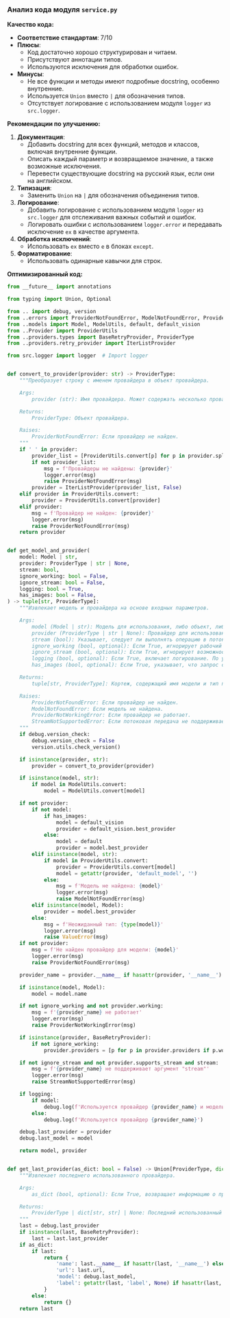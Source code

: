 ### Анализ кода модуля `service.py`

**Качество кода:**

- **Соответствие стандартам**: 7/10
- **Плюсы**:
    - Код достаточно хорошо структурирован и читаем.
    - Присутствуют аннотации типов.
    - Используются исключения для обработки ошибок.
- **Минусы**:
    - Не все функции и методы имеют подробные docstring, особенно внутренние.
    - Используется `Union` вместо `|` для обозначения типов.
    - Отсутствует логирование с использованием модуля `logger` из `src.logger`.

**Рекомендации по улучшению:**

1.  **Документация**:
    - Добавить docstring для всех функций, методов и классов, включая внутренние функции.
    - Описать каждый параметр и возвращаемое значение, а также возможные исключения.
    - Перевести существующие docstring на русский язык, если они на английском.
2.  **Типизация**:
    - Заменить `Union` на `|` для обозначения объединения типов.
3.  **Логирование**:
    - Добавить логирование с использованием модуля `logger` из `src.logger` для отслеживания важных событий и ошибок.
    - Логировать ошибки с использованием `logger.error` и передавать исключение `ex` в качестве аргумента.
4.  **Обработка исключений**:
    - Использовать `ex` вместо `e` в блоках `except`.
5.  **Форматирование**:
    - Использовать одинарные кавычки для строк.

**Оптимизированный код:**

```python
from __future__ import annotations

from typing import Union, Optional

from .. import debug, version
from ..errors import ProviderNotFoundError, ModelNotFoundError, ProviderNotWorkingError, StreamNotSupportedError
from ..models import Model, ModelUtils, default, default_vision
from ..Provider import ProviderUtils
from ..providers.types import BaseRetryProvider, ProviderType
from ..providers.retry_provider import IterListProvider

from src.logger import logger  # Import logger


def convert_to_provider(provider: str) -> ProviderType:
    """Преобразует строку с именем провайдера в объект провайдера.

    Args:
        provider (str): Имя провайдера. Может содержать несколько провайдеров, разделенных пробелом.

    Returns:
        ProviderType: Объект провайдера.

    Raises:
        ProviderNotFoundError: Если провайдер не найден.
    """
    if ' ' in provider:
        provider_list = [ProviderUtils.convert[p] for p in provider.split() if p in ProviderUtils.convert]
        if not provider_list:
            msg = f'Провайдеры не найдены: {provider}'
            logger.error(msg)
            raise ProviderNotFoundError(msg)
        provider = IterListProvider(provider_list, False)
    elif provider in ProviderUtils.convert:
        provider = ProviderUtils.convert[provider]
    elif provider:
        msg = f'Провайдер не найден: {provider}'
        logger.error(msg)
        raise ProviderNotFoundError(msg)
    return provider


def get_model_and_provider(
    model: Model | str,
    provider: ProviderType | str | None,
    stream: bool,
    ignore_working: bool = False,
    ignore_stream: bool = False,
    logging: bool = True,
    has_images: bool = False,
) -> tuple[str, ProviderType]:
    """Извлекает модель и провайдера на основе входных параметров.

    Args:
        model (Model | str): Модель для использования, либо объект, либо строковый идентификатор.
        provider (ProviderType | str | None): Провайдер для использования, либо объект, либо строковый идентификатор, либо None.
        stream (bool): Указывает, следует ли выполнять операцию в потоковом режиме.
        ignore_working (bool, optional): Если True, игнорирует рабочий статус провайдера. По умолчанию False.
        ignore_stream (bool, optional): Если True, игнорирует возможность потоковой передачи провайдера. По умолчанию False.
        logging (bool, optional): Если True, включает логирование. По умолчанию True.
        has_images (bool, optional): Если True, указывает, что запрос содержит изображения. По умолчанию False.

    Returns:
        tuple[str, ProviderType]: Кортеж, содержащий имя модели и тип провайдера.

    Raises:
        ProviderNotFoundError: Если провайдер не найден.
        ModelNotFoundError: Если модель не найдена.
        ProviderNotWorkingError: Если провайдер не работает.
        StreamNotSupportedError: Если потоковая передача не поддерживается провайдером.
    """
    if debug.version_check:
        debug.version_check = False
        version.utils.check_version()

    if isinstance(provider, str):
        provider = convert_to_provider(provider)

    if isinstance(model, str):
        if model in ModelUtils.convert:
            model = ModelUtils.convert[model]

    if not provider:
        if not model:
            if has_images:
                model = default_vision
                provider = default_vision.best_provider
            else:
                model = default
                provider = model.best_provider
        elif isinstance(model, str):
            if model in ProviderUtils.convert:
                provider = ProviderUtils.convert[model]
                model = getattr(provider, 'default_model', '')
            else:
                msg = f'Модель не найдена: {model}'
                logger.error(msg)
                raise ModelNotFoundError(msg)
        elif isinstance(model, Model):
            provider = model.best_provider
        else:
            msg = f'Неожиданный тип: {type(model)}'
            logger.error(msg)
            raise ValueError(msg)
    if not provider:
        msg = f'Не найден провайдер для модели: {model}'
        logger.error(msg)
        raise ProviderNotFoundError(msg)

    provider_name = provider.__name__ if hasattr(provider, '__name__') else type(provider).__name__

    if isinstance(model, Model):
        model = model.name

    if not ignore_working and not provider.working:
        msg = f'{provider_name} не работает'
        logger.error(msg)
        raise ProviderNotWorkingError(msg)

    if isinstance(provider, BaseRetryProvider):
        if not ignore_working:
            provider.providers = [p for p in provider.providers if p.working]

    if not ignore_stream and not provider.supports_stream and stream:
        msg = f'{provider_name} не поддерживает аргумент "stream"'
        logger.error(msg)
        raise StreamNotSupportedError(msg)

    if logging:
        if model:
            debug.log(f'Используется провайдер {provider_name} и модель {model}')
        else:
            debug.log(f'Используется провайдер {provider_name}')

    debug.last_provider = provider
    debug.last_model = model

    return model, provider


def get_last_provider(as_dict: bool = False) -> Union[ProviderType, dict[str, str], None]:
    """Извлекает последнего использованного провайдера.

    Args:
        as_dict (bool, optional): Если True, возвращает информацию о провайдере в виде словаря. По умолчанию False.

    Returns:
        ProviderType | dict[str, str] | None: Последний использованный провайдер, либо объект, либо словарь, либо None.
    """
    last = debug.last_provider
    if isinstance(last, BaseRetryProvider):
        last = last.last_provider
    if as_dict:
        if last:
            return {
                'name': last.__name__ if hasattr(last, '__name__') else type(last).__name__,
                'url': last.url,
                'model': debug.last_model,
                'label': getattr(last, 'label', None) if hasattr(last, 'label') else None,
            }
        else:
            return {}
    return last